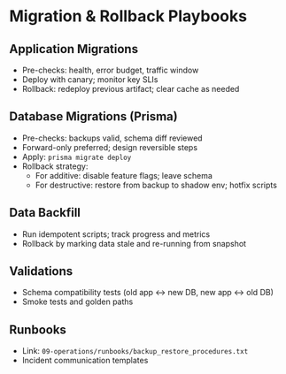 # Migration & Rollback Playbooks

## Application Migrations
- Pre-checks: health, error budget, traffic window
- Deploy with canary; monitor key SLIs
- Rollback: redeploy previous artifact; clear cache as needed

## Database Migrations (Prisma)
- Pre-checks: backups valid, schema diff reviewed
- Forward-only preferred; design reversible steps
- Apply: `prisma migrate deploy`
- Rollback strategy:
  - For additive: disable feature flags; leave schema
  - For destructive: restore from backup to shadow env; hotfix scripts

## Data Backfill
- Run idempotent scripts; track progress and metrics
- Rollback by marking data stale and re-running from snapshot

## Validations
- Schema compatibility tests (old app ↔ new DB, new app ↔ old DB)
- Smoke tests and golden paths

## Runbooks
- Link: `09-operations/runbooks/backup_restore_procedures.txt`
- Incident communication templates

